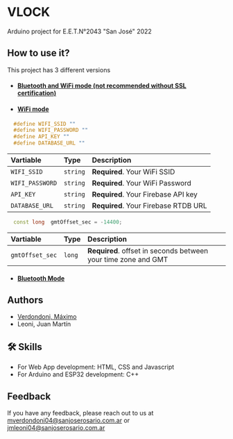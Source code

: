 
# VLOCK 

Arduino project for E.E.T.N°2043 "San José" 2022


## How to use it?
This project has 3 different versions
- #### [Bluetooth and WiFi mode (not recommended without SSL certification)](https://github.com/avryux/Vlock/blob/main/ESP32/ESP32_WiFi_BL.ino)
- #### [WiFi mode](https://github.com/avryux/Vlock/blob/main/ESP32/ESP_WiFi.ino)
```c++
  #define WIFI_SSID ""
  #define WIFI_PASSWORD ""
  #define API_KEY ""
  #define DATABASE_URL ""
```

| Vartiable | Type     | Description                |
| :-------- | :------- | :------------------------- |
| `WIFI_SSID` | `string` | **Required**. Your WiFi SSID |
| `WIFI_PASSWORD` | `string` | **Required**. Your WiFi Password |
| `API_KEY` | `string` | **Required**. Your Firebase API key |
| `DATABASE_URL` | `string` | **Required**. Your Firebase RTDB URL |

```c++
  const long  gmtOffset_sec = -14400;
```
| Vartiable | Type     | Description                |
| :-------- | :------- | :------------------------- |
| `gmtOffset_sec` | `long` | **Required**. offset in seconds between your time zone and GMT |

- #### [Bluetooth Mode](https://github.com/avryux/Vlock/blob/main/ESP32/ESP32_BL.ino)

## Authors

- [Verdondoni, Máximo](https://ar.linkedin.com/in/máximo-verdondoni-846821214)
- Leoni, Juan Martín


## 🛠 Skills
- For Web App development: HTML, CSS and Javascript
- For Arduino and ESP32 development: C++



## Feedback

If you have any feedback, please reach out to us at mverdondoni04@sanjoserosario.com.ar or jmleoni04@sanjoserosario.com.ar

